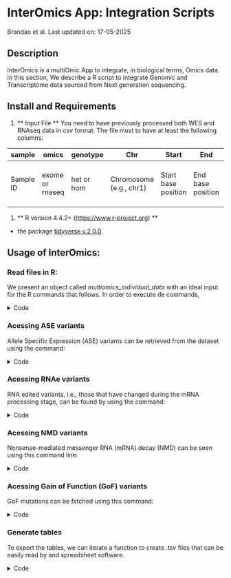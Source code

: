 # InterOmics App: Integration Scripts
Brandao et al.
Last updated on: 17-05-2025

## Description

InterOmics is a multiOmic App to integrate, in biological terms, Omics
data. In this section, We describe a R script to integrate Genomic and
Transcriptome data sourced from Next generation sequencing.

## Install and Requirements

1.  \*\* Input File \*\* You need to have previously processed both WES
    and RNAseq data in csv format. The file must to have at least the
    following columns:

| sample | omics | genotype | Chr | Start | End | Ref | Alt | Gene.refGene | Func.refGene | ExonicFunc.refGene | AF | avsnp154 | QUAL | INFO_DP | ref.count | count |
|-----|-----|-----|-----|-----|-----|-----|-----|-----|-----|-----|-----|-----|-----|-----|-----|-----|
| Sample ID | exome or rnaseq | het or hom | Chromosome (e.g., chr1) | Start base position | End base position | Reference allele (e.g., A) | Alternative allele (e.g., C) | Gene symbol (e.g., MBL2) | Variant location in gene (e.g., exonic, upstream) | Variant consequence (e.g., nonsynonymous SNV) | GnomAD allele frequency | dbSNP 154 ID (e.g., rs…) | Base quality score (e.g., 50) | Depth (e.g., 142) | GTEx expression (TPM) | Sample expression (TPM) |

1.  \*\* R version 4.4.2+ (<https://www.r-project.org>) \*\*

-   the package [tidyverse v.2.0.0](https://www.tidyverse.org/).

## Usage of InterOmics:

### Read files in R:

We present an object called *multiomics_individual_data* with an ideal
input for the R commands that follows. In order to execute de commands,

<details class="code-fold">
<summary>Code</summary>

``` r
library(tidyverse)
multiomics_individual_data = data.table::fread("multiomics_individual_data.zip")
```

</details>

### Acessing ASE variants

Allele Specific Expression (ASE) variants can be retrieved from the
dataset using the command:

<details class="code-fold">
<summary>Code</summary>

``` r
ase = multiomics_individual_data %>% 
  group_by(sample, avsnp154) %>%
  filter(n_distinct(omics) == 2) %>%
  filter(any(omics == "exome" & genotype == "het") & 
         any(omics == "rnaseq" & genotype == "hom")) %>%
  ungroup() %>% 
  filter(Chr %in% c(paste0("chr", seq(1,22)), "chrX", "chrY")) %>% 
  filter(omics == "rnaseq") %>% 
  filter(!Func.refGene %in% c("intronic", "intergenic", "upstream",
                              "downstream")) %>%
  filter(ExonicFunc.refGene != "synonymous SNV") %>%
  filter(AF < 0.01 | is.na(AF) == TRUE) %>%
  distinct(avsnp154, sample, .keep_all = TRUE)
```

</details>

### Acessing RNAe variants

RNA edited variants, i.e., those that have changed during the mRNA
processing stage, can be found by using the command:

<details class="code-fold">
<summary>Code</summary>

``` r
rna_e = multiomics_individual_data %>%
  group_by(sample, avsnp154) %>%
  filter(n_distinct(omics) == 2) %>%
  filter(any(omics == "exome" & genotype == "hom") & 
         any(omics == "rnaseq" & genotype == "het")) %>%
  ungroup() %>% 
  filter(Chr %in% c(paste0("chr", seq(1,22)), "chrX", "chrY")) %>% 
  filter(omics == "rnaseq") %>% 
  filter(!Func.refGene %in% c("intronic", "intergenic", "upstream",
                              "downstream")) %>%
  filter(ExonicFunc.refGene != "synonymous SNV") %>%
  filter(AF < 0.01 | is.na(AF) == TRUE) %>%
  distinct(avsnp154, sample, .keep_all = TRUE)
```

</details>

### Acessing NMD variants

Nonsense-mediated messenger RNA (mRNA) decay (NMD) can be seen using
this command line:

<details class="code-fold">
<summary>Code</summary>

``` r
nmd = multiomics_individual_data %>% 
  filter(Chr %in% c(paste0("chr", seq(1,22)), "chrX", "chrY")) %>% 
  filter(omics == "exome") %>% 
  filter(grepl("stop|start|^frameshift", ExonicFunc.refGene) == TRUE) %>% 
  filter(AF < 0.01 | is.na(AF) == TRUE) %>%
  mutate_at(.vars = c("ref.count", "counts"),
            .funs = ~ if_else(is.na(.x), 0, .x)) %>% 
  mutate(ref.count_categ = case_when(ref.count <  0.5 ~ "below cutoff",
                                     ref.count > 0.5 & ref.count <= 10   ~ "low",
                                     ref.count > 10  & ref.count <= 1000 ~ "medium",
                                     ref.count > 1000 ~ "high"
                                     )) %>% 
  mutate(counts_categ = case_when(counts <  0.5 ~ "below cutoff",
                                  counts > 0.5 & counts <= 10   ~ "low",
                                  counts > 10  & counts <= 1000 ~ "medium",
                                  counts > 1000 ~ "high"
  )) %>%
  mutate(ref.count_categ = fct_relevel(ref.count_categ, 
                                    c("below cutoff", "low",
                                      "medium", "high"))) %>% 
  mutate(counts_categ = fct_relevel(counts_categ, 
                                    c("below cutoff", "low",
                                      "medium", "high"))) %>% 
  filter(counts_categ %in% c("below cutoff", "low")) %>% 
  filter(ref.count_categ %in% c("medium", "high")) 
```

</details>

### Acessing Gain of Function (GoF) variants

GoF mutations can be fetched using this command:

<details class="code-fold">
<summary>Code</summary>

``` r
gof = multiomics_individual_data %>% 
  filter(Chr %in% c(paste0("chr", seq(1,22)), "chrX", "chrY")) %>% 
  filter(omics == "exome") %>% 
  filter(!Func.refGene %in% c("ncRNA_intronic", "intronic", "intergenic")) %>%
  filter(grepl("synonymous SNV|^start|^stop|^frameshift|unknown", 
               ExonicFunc.refGene) == FALSE) %>%
  filter(AF < 0.01 | is.na(AF) == TRUE) %>%
  mutate_at(.vars = c("ref.count", "counts"),
            .funs = ~ if_else(is.na(.x), 0, .x)) %>% 
  mutate(ref.count_categ = case_when(ref.count <  0.5 ~ "below cutoff",
                                     ref.count > 0.5 & ref.count <= 10   ~ "low",
                                     ref.count > 10  & ref.count <= 1000 ~ "medium",
                                     ref.count > 1000 ~ "high"
  )) %>% 
  mutate(counts_categ = case_when(counts <  0.5 ~ "below cutoff",
                                  counts > 0.5 & counts <= 10   ~ "low",
                                  counts > 10  & counts <= 1000 ~ "medium",
                                  counts > 1000 ~ "high"
  )) %>%
  mutate(ref.count_categ = fct_relevel(ref.count_categ, 
                                       c("below cutoff", "low",
                                         "medium", "high"))) %>% 
  mutate(counts_categ = fct_relevel(counts_categ, 
                                    c("below cutoff", "low",
                                      "medium", "high"))) %>% 
  filter(counts_categ %in% c("medium", "high")) %>% 
  filter(ref.count_categ %in% c("below cutoff", "low"))
```

</details>

### Generate tables

To export the tables, we can iterate a function to create .tsv files
that can be easily read by and spreadsheet software.

<details class="code-fold">
<summary>Code</summary>

``` r
for(i in c("ase", "gof", "nmd", "rna_e")){
  write.table(get(i), 
            file = paste0(i, ".tsv"), 
            sep = "\t", 
            col.names = TRUE, 
            row.names = FALSE, 
            quote = FALSE)
}
```

</details>

